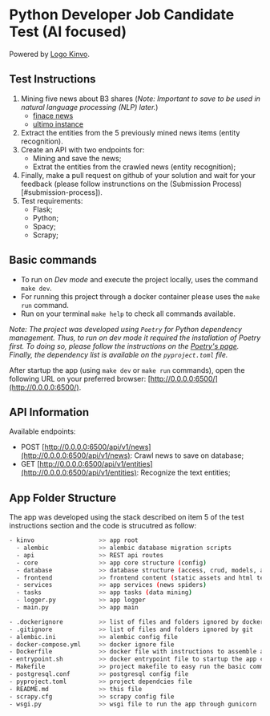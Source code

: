 # Python Developer Job Candidate Test (AI focused)

Powered by [Logo Kinvo](https://github.com/kinvoapp/kinvo-mobile-test/blob/master/logo.svg).

## Test Instructions

1. Mining five news about B3 shares (_Note: Important to save to be used in natural language processing (NLP) later._)
   - [finace news](https://financenews.com.br/feed/)
   - [ultimo instance](https://www.ultimoinstante.com.br/feed/)
2. Extract the entities from the 5 previously mined news items (entity recognition).
3. Create an API with two endpoints for:
   - Mining and save the news;
   - Extrat the entities from the crawled news (entity recognition);
4. Finally, make a pull request on github of your solution and wait for your feedback (please follow instrunctions on the (Submission Process)[#submission-process]).
5. Test requirements:
   - Flask;
   - Python;
   - Spacy;
   - Scrapy;

## Basic commands

- To run on *Dev mode* and execute the project locally, uses the command `make dev`.
- For running this project through a docker container please uses the `make run` command.
- Run on your terminal `make help` to check all commands available.

_Note: The project was developed using `Poetry` for Python dependency management. Thus, to run on dev mode it required the installation of Poetry first. To doing so, please follow the instructions on the [Poetry's page](https://python-poetry.org/). Finally, the dependency list is available on the `pyproject.toml` file._

After startup the app (using `make dev` or `make run` commands), open the following URL on your preferred browser: [http://0.0.0.0:6500/](http://0.0.0.0:6500/).

## API Information

Available endpoints:

- POST [http://0.0.0.0:6500/api/v1/news](http://0.0.0.0:6500/api/v1/news): Crawl news to save on database;
- GET [http://0.0.0.0:6500/api/v1/entities](http://0.0.0.0:6500/api/v1/entities): Recognize the text entities;

## App Folder Structure

The app was developed using the stack described on item 5 of the test instructions section and the code is strucutred as follow:

```sh
- kinvo                  >> app root
  - alembic              >> alembic database migration scripts
  - api                  >> REST api routes
  - core                 >> app core structure (config)
  - database             >> database structure (access, crud, models, and schemas)
  - frontend             >> frontend content (static assets and html templates)
  - services             >> app services (news spiders)
  - tasks                >> app tasks (data mining)
  - logger.py            >> app logger
  - main.py              >> app main

- .dockerignore          >> list of files and folders ignored by docker
- .gitignore             >> list of files and folders ignored by git
- alembic.ini            >> alembic config file
- docker-compose.yml     >> docker ignore file
- Dockerfile             >> docker file with instructions to assemble an docker image.
- entrypoint.sh          >> docker entrypoint file to startup the app correctly
- Makefile               >> project makefile to easy run the basic commands
- postgresql.conf        >> postgresql config file
- pyproject.toml         >> project dependcies file
- README.md              >> this file
- scrapy.cfg             >> scrapy config file
- wsgi.py                >> wsgi file to run the app through gunicorn
```
